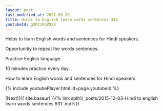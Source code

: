 ```yaml
---
layout: post
last_modified_at: 2021-03-29
title: Hindi to English learn words sentences 346 
youtubeId: gXP2zKGZ8X8
---
```

 
 
Helps to learn English words and sentences for Hindi speakers.

Opportunitiy to repeat the words sentences. 

Practice English language. 
 
10 minutes practice every day. 
 
How to learn English words and sentences for Hindi speakers 
 
{% include youtubePlayer.html id=page.youtubeId %}
 
 
[Next]({{ site.baseurl }}{% link  split1/_posts/2015-12-03-Hindi to english learn words sentences 931 .md%})
 

